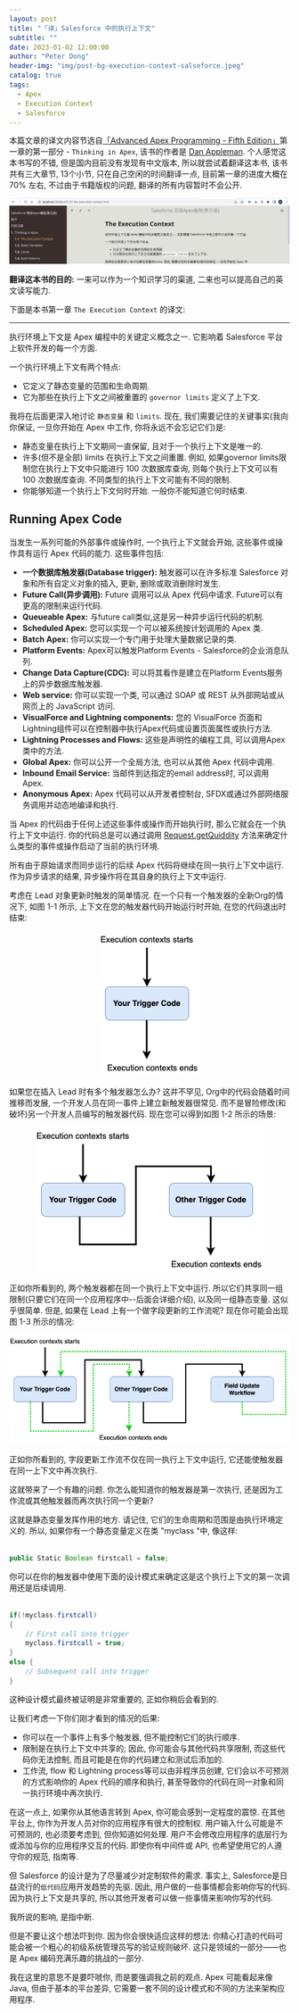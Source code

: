 ```yaml
---
layout: post
title: "「译」Salesforce 中的执行上下文"
subtitle: ""
date: 2023-01-02 12:00:00
author: "Peter Dong"
header-img: "img/post-bg-execution-context-salseforce.jpeg"
catalog: true
tags:
  - Apex
  - Execution Context
  - Salesforce
---
```


本篇文章的译文内容节选自[「Advanced Apex Programming - Fifth Edition」](https://advancedapex.com/)第一章的第一部分 - `Thinking in Apex`, 该书的作者是 [Dan Appleman](https://twitter.com/danappleman). 个人感觉这本书写的不错, 但是国内目前没有发现有中文版本, 所以就尝试着翻译这本书, 该书共有三大章节, 13个小节, 只在自己空闲的时间翻译一点, 目前第一章的进度大概在 70% 左右, 不过由于书籍版权的问题, 翻译的所有内容暂时不会公开.

![img](/img/in-post/post-bg-advanced-apex-programming.png)

**翻译这本书的目的:** 一来可以作为一个知识学习的渠道, 二来也可以提高自己的英文读写能力.

下面是本书第一章 `The Execution Context` 的译文:

---

执行环境上下文是 Apex 编程中的关键定义概念之一. 它影响着 Salesforce 平台上软件开发的每一个方面.

一个执行环境上下文有两个特点:

* 它定义了静态变量的范围和生命周期.
* 它为那些在执行上下文之间被重置的 `governor limits` 定义了上下文.

我将在后面更深入地讨论 `静态变量` 和 `limits`. 现在, 我们需要记住的关键事实(我向你保证, 一旦你开始在 Apex 中工作, 你将永远不会忘记它们)是:

* 静态变量在执行上下文期间一直保留, 且对于一个执行上下文是唯一的.
* 许多(但不是全部) limits 在执行上下文之间重置. 例如, 如果governor limits限制您在执行上下文中只能进行 100 次数据库查询, 则每个执行上下文可以有 100 次数据库查询. 不同类型的执行上下文可能有不同的限制.
* 你能够知道一个执行上下文何时开始. 一般你不能知道它何时结束.

## Running Apex Code

当发生一系列可能的外部事件或操作时, 一个执行上下文就会开始, 这些事件或操作具有运行 Apex 代码的能力. 这些事件包括:

* **一个数据库触发器(Database trigger):** 触发器可以在许多标准 Salesforce 对象和所有自定义对象的插入, 更新, 删除或取消删除时发生.
* **Future Call(异步调用):** Future 调用可以从 Apex 代码中请求. Future可以有更高的限制来运行代码.
* **Queueable Apex:** 与future call类似,这是另一种异步运行代码的机制.
* **Scheduled Apex:** 您可以实现一个可以被系统按计划调用的 Apex 类.
* **Batch Apex:** 你可以实现一个专门用于处理大量数据记录的类.
* **Platform Events:** Apex可以触发Platform Events - Salesforce的企业消息队列.
* **Change Data Capture(CDC):** 可以将其看作是建立在Platform Events服务上的异步数据库触发器.
* **Web service:** 你可以实现一个类, 可以通过 SOAP 或 REST 从外部网站或从网页上的 JavaScript 访问.
* **VisualForce and Lightning components:** 您的 VisualForce 页面和 Lightning组件可以在控制器中执行Apex代码或设置页面属性或执行方法.
* **Lightning Processes and Flows:** 这些是声明性的编程工具, 可以调用Apex类中的方法.
* **Global Apex:** 你可以公开一个全局方法, 也可以从其他 Apex 代码中调用.
* **Inbound Email Service:** 当邮件到达指定的email address时, 可以调用Apex.
* **Anonymous Apex:** Apex 代码可以从开发者控制台, SFDX或通过外部网络服务调用并动态地编译和执行.

当 Apex 的代码由于任何上述这些事件或操作而开始执行时, 那么它就会在一个执行上下文中运行. 你的代码总是可以通过调用 [Request.getQuiddity](https://developer.salesforce.com/docs/atlas.en-us.apexref.meta/apexref/apex_class_System_Request.htm#apex_System_Request_getQuiddity) 方法来确定什么类型的事件或操作启动了当前的执行环境.

所有由于原始请求而同步运行的后续 Apex 代码将继续在同一执行上下文中运行. 作为异步请求的结果, 异步操作将在其自身的执行上下文中运行.

考虑在 Lead 对象更新时触发的简单情况. 在一个只有一个触发器的全新Org的情况下, 如图 1-1 所示, 上下文在您的触发器代码开始运行时开始, 在您的代码退出时结束:

<p align="center">
    <img src="/img/in-post/trigger-execution-context_1-1.png">
</p>

如果您在插入 Lead 时有多个触发器怎么办? 这并不罕见, Org中的代码会随着时间推移而发展, 一个开发人员在同一事件上建立新触发器很常见. 而不是冒险修改(和破坏)另一个开发人员编写的触发器代码. 现在您可以得到如图 1-2 所示的场景:

<p align="center">
    <img src="/img/in-post/trigger-execution-context_1-2.png">
</p>

正如你所看到的, 两个触发器都在同一个执行上下文中运行. 所以它们共享同一组限制(只要它们在同一个应用程序中--后面会详细介绍), 以及同一组静态变量.
这似乎很简单. 但是, 如果在 Lead 上有一个做字段更新的工作流呢? 现在你可能会出现图 1-3 所示的情况:

<p align="center">
    <img src="/img/in-post/trigger-execution-context_1-3.png">
</p>

正如你所看到的, 字段更新工作流不仅在同一执行上下文中运行, 它还能使触发器在同一上下文中再次执行.

这就带来了一个有趣的问题. 你怎么能知道你的触发器是第一次执行, 还是因为工作流或其他触发器而再次执行同一个更新?

这就是静态变量发挥作用的地方. 请记住, 它们的生命周期和范围是由执行环境定义的. 所以, 如果你有一个静态变量定义在类 "myclass "中, 像这样:

```java

public Static Boolean firstcall = false;

```

你可以在你的触发器中使用下面的设计模式来确定这是这个执行上下文的第一次调用还是后续调用.

```java

if(!myclass.firstcall)
{
    // First call into trigger
    myclass.firstcall = true;
}
else {
    // Subsequent call into trigger
}

```

这种设计模式最终被证明是非常重要的, 正如你稍后会看到的.

让我们考虑一下你们刚才看到的情况的后果:

* 你可以在一个事件上有多个触发器, 但不能控制它们的执行顺序.
* 限制是在执行上下文中共享的; 因此, 你可能会与其他代码共享限制, 而这些代码你无法控制, 而且可能是在你的代码建立和测试后添加的.
* 工作流, flow 和 Lightning process等可以由非程序员创建, 它们会以不可预测的方式影响你的 Apex 代码的顺序和执行, 甚至导致你的代码在同一对象和同一执行环境中再次执行.

在这一点上, 如果你从其他语言转到 Apex, 你可能会感到一定程度的震惊. 在其他平台上, 你作为开发人员对你的应用程序有很大的控制权. 用户输入什么可能是不可预测的, 也必须要考虑到, 但你知道如何处理. 用户不会修改应用程序的底层行为或添加与你的应用程序交互的代码. 即使你有中间件或 API, 也希望使用它的人遵守你的规范, 指南等.

但 Salesforce 的设计是为了尽量减少对定制软件的需求. 事实上, Salesforce是日益流行的`低代码`应用开发趋势的先驱. 因此, 用户做的一些事情都会影响你写的代码. 因为执行上下文是共享的, 所以其他开发者可以做一些事情来影响你写的代码.

我所说的影响, 是指中断.

但是不要让这个想法吓到你. 因为你会很快适应这样的想法: 你精心打造的代码可能会被一个粗心的初级系统管理员写的验证规则破坏. 这只是领域的一部分——也是 Apex 编码充满乐趣的挑战的一部分.

我在这里的意思不是要吓唬你, 而是要强调我之前的观点. Apex 可能看起来像 Java, 但由于基本的平台差异, 它需要一套不同的设计模式和不同的方法来架构应用程序.